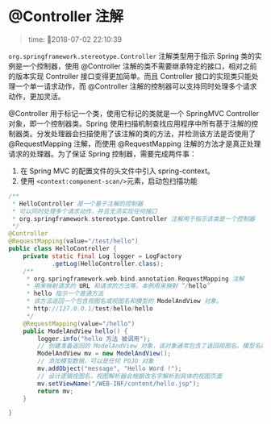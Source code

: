 # @Controller  注解
>time: 2018-07-02 22:10:39

`org.springframework.stereotype.Controller` 注解类型用于指示 Spring 类的实例是一个控制器，使用 @Controller 注解的类不需要继承特定的接口，相对之前的版本实现 Controller 接口变得更加简单。而且 Controller 接口的实现类只能处理一个单一请求动作，而 @Controller 注解的控制器可以支持同时处理多个请求动作，更加灵活。

@Controller 用于标记一个类，使用它标记的类就是一个 SpringMVC Controller 对象，即一个控制器类。Spring 使用扫描机制查找应用程序中所有基于注解的控制器类。分发处理器会扫描使用了该注解的类的方法，并检测该方法是否使用了 @RequestMapping 注解，而使用 @RequestMapping 注解的方法才是真正处理请求的处理器。为了保证 Spring 控制器，需要完成两件事：
1. 在 Spring MVC 的配置文件的头文件中引入 spring-context。
2. 使用 `<context:component-scan/>`元素，启动包扫描功能


```java
/**
 * HelloController 是一个基于注解的控制器
 * 可以同时处理多个请求动作，并且无须实现任何接口
 * org.springframework.stereotype.Controller 注解用于指示该类是一个控制器
 */
@Controller
@RequestMapping(value="/test/hello")
public class HelloController {
    private static final Log logger = LogFactory
            .getLog(HelloController.class);
    /**
     * org.springframework.web.bind.annotation.RequestMapping 注解
     * 用来映射请求的 URL 和请求的方法等。本例用来映射 “/hello”
     * hello 指示一个普通方法
     * 该方法返回一个包含视图名或视图名和模型的 ModelAndView 对象。
     * http://127.0.0.1/test/hello/hello
     */
    @RequestMapping(value="/hello")
    public ModelAndView hello() {
        logger.info("hello 方法 被调用");
        // 创建准备返回的 ModelAndView 对象，该对象通常包含了返回视图名、模型名称以及模型对象
        ModelAndView mv = new ModelAndView();
        // 添加模型数据，可以是任何 POJO 对象
        mv.addObject("message", "Hello Word !");
        // 设计逻辑视图名，视图解析器会根据改名字解析到具体的视图页面
        mv.setViewName("/WEB-INF/content/hello.jsp");
        return mv;
    }

}
```
